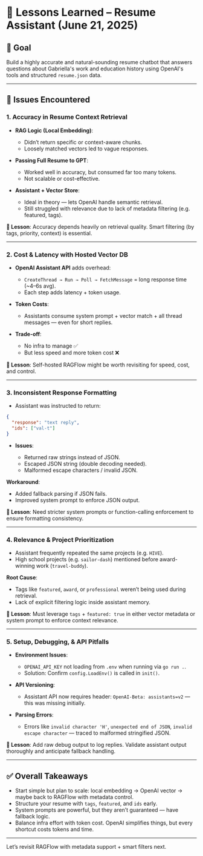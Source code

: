 # 📘 Lessons Learned – Resume Assistant (June 21, 2025)

## 🎯 Goal

Build a highly accurate and natural-sounding resume chatbot that answers questions about Gabriella's work and education history using OpenAI's tools and structured `resume.json` data.

---

## 🚧 Issues Encountered

### 1. Accuracy in Resume Context Retrieval

- **RAG Logic (Local Embedding)**:

  - Didn’t return specific or context-aware chunks.
  - Loosely matched vectors led to vague responses.

- **Passing Full Resume to GPT**:

  - Worked well in accuracy, but consumed far too many tokens.
  - Not scalable or cost-effective.

- **Assistant + Vector Store**:

  - Ideal in theory — lets OpenAI handle semantic retrieval.
  - Still struggled with relevance due to lack of metadata filtering (e.g. featured, tags).

**🔁 Lesson**: Accuracy depends heavily on retrieval quality. Smart filtering (by tags, priority, context) is essential.

---

### 2. Cost & Latency with Hosted Vector DB

- **OpenAI Assistant API** adds overhead:

  - `CreateThread → Run → Poll → FetchMessage` = long response time (\~4–6s avg).
  - Each step adds latency + token usage.

- **Token Costs**:

  - Assistants consume system prompt + vector match + all thread messages — even for short replies.

- **Trade-off**:

  - No infra to manage ✅
  - But less speed and more token cost ❌

**🔁 Lesson**: Self-hosted RAGFlow might be worth revisiting for speed, cost, and control.

---

### 3. Inconsistent Response Formatting

- Assistant was instructed to return:

```json
{
  "response": "text reply",
  "ids": ["val-t"]
}
```

- **Issues**:

  - Returned raw strings instead of JSON.
  - Escaped JSON string (double decoding needed).
  - Malformed escape characters / invalid JSON.

**Workaround**:

- Added fallback parsing if JSON fails.
- Improved system prompt to enforce JSON output.

**🔁 Lesson**: Need stricter system prompts or function-calling enforcement to ensure formatting consistency.

---

### 4. Relevance & Project Prioritization

- Assistant frequently repeated the same projects (e.g. `HIVE`).
- High school projects (e.g. `sailor-dash`) mentioned before award-winning work (`travel-buddy`).

**Root Cause**:

- Tags like `featured`, `award`, or `professional` weren’t being used during retrieval.
- Lack of explicit filtering logic inside assistant memory.

**🔁 Lesson**: Must leverage `tags` + `featured: true` in either vector metadata or system prompt to enforce context relevance.

---

### 5. Setup, Debugging, & API Pitfalls

- **Environment Issues**:

  - `OPENAI_API_KEY` not loading from `.env` when running via `go run .`.
  - Solution: Confirm `config.LoadEnv()` is called in `init()`.

- **API Versioning**:

  - Assistant API now requires header: `OpenAI-Beta: assistants=v2` — this was missing initially.

- **Parsing Errors**:

  - Errors like `invalid character 'H'`, `unexpected end of JSON`, `invalid escape character` — traced to malformed stringified JSON.

**🔁 Lesson**: Add raw debug output to log replies. Validate assistant output thoroughly and anticipate fallback handling.

---

## ✅ Overall Takeaways

- Start simple but plan to scale: local embedding -> OpenAI vector -> maybe back to RAGFlow with metadata control.
- Structure your resume with `tags`, `featured`, and `ids` early.
- System prompts are powerful, but they aren’t guaranteed — have fallback logic.
- Balance infra effort with token cost. OpenAI simplifies things, but every shortcut costs tokens and time.

---

Let’s revisit RAGFlow with metadata support + smart filters next.
